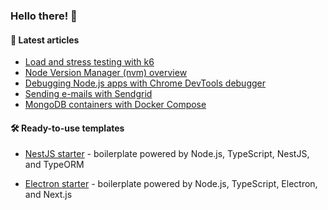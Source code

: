 ### Hello there! 👋

#### :memo: Latest articles
<!-- BLOG-POST-LIST:START -->
- [Load and stress testing with k6](https://sevic.dev/notes/load-stress-testing-k6/)
- [Node Version Manager &lpar;nvm&rpar; overview](https://sevic.dev/notes/node-version-manager-nvm/)
- [Debugging Node.js apps with Chrome DevTools debugger](https://sevic.dev/notes/debugging-nodejs-chrome-devtools/)
- [Sending e-mails with Sendgrid](https://sevic.dev/notes/emails-sendgrid/)
- [MongoDB containers with Docker Compose](https://sevic.dev/notes/mongodb-docker-compose/)
<!-- BLOG-POST-LIST:END -->

#### 🛠️ Ready-to-use templates
- [NestJS starter](https://sevic.dev/nestjs-starter?ref=github) - boilerplate powered by Node.js, TypeScript, NestJS, and TypeORM

- [Electron starter](https://sevic.dev/electron-starter?ref=github) - boilerplate powered by Node.js, TypeScript, Electron, and Next.js
